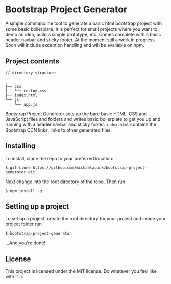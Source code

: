 # Bootstrap Project Generator 
A simple commandline tool to generate a basic html bootstrap project with some basic boilerplate. It is perfect for small projects where you want to demo an idea, build a simple prototype, etc. Comes complete with a basic header navbar and sticky footer. At the moment still a work in progress. Soon will include exception handling and will be available on npm.

## Project contents 

```
// directory structure 

.
├── css
│   └── custom.css
├── index.html
└── js
    └── app.js
```

Bootstrap Project Generator sets up the bare basic HTML, CSS and JavaScript files and folders and writes basic boilerplate to get you up and running with a header navbar and sticky footer. `index.html` contains the Bootstrap CDN links, links to other generated files. 

## Installing 
To install, clone the repo to your preferred location: 

```$ git clone https://github.com/michaelacook/bootstrap-project-generator.git```

Next change into the root directory of the repo. Then run 

```$ npm install -g```

## Setting up a project 
To set up a project, create the root directory for your project and inside your project folder run

```$ 
$ bootstrap-project-generator
```

...And you're done! 

## License
This project is licensed under the MIT license. Do whatever you feel like with it :).